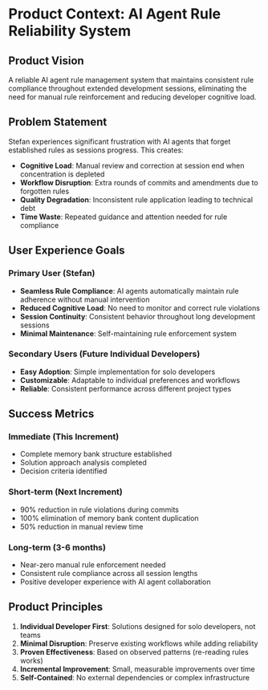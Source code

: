 # Product Context: AI Agent Rule Reliability System

## Product Vision

A reliable AI agent rule management system that maintains consistent rule compliance throughout extended development sessions, eliminating the need for manual rule reinforcement and reducing developer cognitive load.

## Problem Statement

Stefan experiences significant frustration with AI agents that forget established rules as sessions progress. This creates:
- **Cognitive Load**: Manual review and correction at session end when concentration is depleted
- **Workflow Disruption**: Extra rounds of commits and amendments due to forgotten rules
- **Quality Degradation**: Inconsistent rule application leading to technical debt
- **Time Waste**: Repeated guidance and attention needed for rule compliance

## User Experience Goals

### Primary User (Stefan)
- **Seamless Rule Compliance**: AI agents automatically maintain rule adherence without manual intervention
- **Reduced Cognitive Load**: No need to monitor and correct rule violations
- **Session Continuity**: Consistent behavior throughout long development sessions
- **Minimal Maintenance**: Self-maintaining rule enforcement system

### Secondary Users (Future Individual Developers)
- **Easy Adoption**: Simple implementation for solo developers
- **Customizable**: Adaptable to individual preferences and workflows
- **Reliable**: Consistent performance across different project types

## Success Metrics

### Immediate (This Increment)
- Complete memory bank structure established
- Solution approach analysis completed
- Decision criteria identified

### Short-term (Next Increment)
- 90% reduction in rule violations during commits
- 100% elimination of memory bank content duplication
- 50% reduction in manual review time

### Long-term (3-6 months)
- Near-zero manual rule enforcement needed
- Consistent rule compliance across all session lengths
- Positive developer experience with AI agent collaboration

## Product Principles

1. **Individual Developer First**: Solutions designed for solo developers, not teams
2. **Minimal Disruption**: Preserve existing workflows while adding reliability
3. **Proven Effectiveness**: Based on observed patterns (re-reading rules works)
4. **Incremental Improvement**: Small, measurable improvements over time
5. **Self-Contained**: No external dependencies or complex infrastructure

